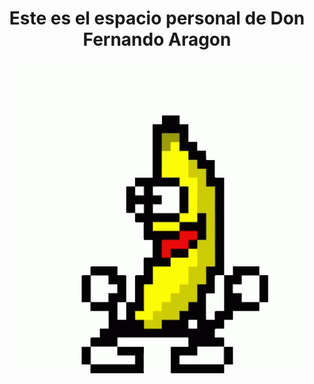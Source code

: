 <div align="center">
<h1>Este es el espacio personal de Don Fernando Aragon</h1>


![](https://github.com/DonFernandoAragon/DonFernandoAragon/blob/main/assets/platanito.gif)

</div>
